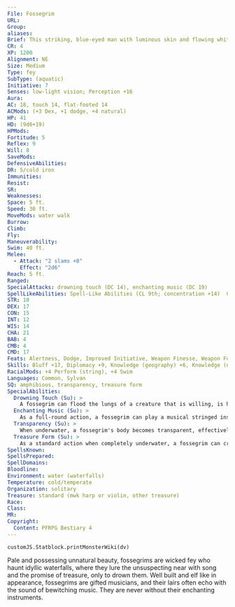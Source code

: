 ```yaml
---
File: Fossegrim
URL: 
Group: 
aliases: 
Brief: This striking, blue-eyed man with luminous skin and flowing white hair holds an ethereal harp.
CR: 4
XP: 1200
Alignment: NE
Size: Medium
Type: fey
SubType: (aquatic)
Initiative: 7
Senses: low-light vision; Perception +16
Aura: 
AC: 18, touch 14, flat-footed 14
ACMods: (+3 Dex, +1 dodge, +4 natural)
HP: 41
HD: (9d6+19)
HPMods: 
Fortitude: 5
Reflex: 9
Will: 8
SaveMods: 
DefensiveAbilities: 
DR: 5/cold iron
Immunities: 
Resist: 
SR: 
Weaknesses: 
Space: 5 ft.
Speed: 30 ft.
MoveMods: water walk
Burrow: 
Climb: 
Fly: 
Maneuverability: 
Swim: 40 ft.
Melee: 
  - Attack: "2 slams +8"
    Effect: "2d6"
Reach: 5 ft.
Ranged: 
SpecialAttacks: drowning touch (DC 14), enchanting music (DC 19)
SpellLikeAbilities: Spell-Like Abilities (CL 9th; concentration +14)  Constant-water walk   3/day-hydraulic torrentAPG
STR: 10
DEX: 17
CON: 15
INT: 12
WIS: 14
CHA: 21
BAB: 4
CMB: 4
CMD: 17
Feats: Alertness, Dodge, Improved Initiative, Weapon Finesse, Weapon Focus (slam)
Skills: Bluff +17, Diplomacy +9, Knowledge (geography) +6, Knowledge (nature) +10, Perception +16, Perform (sing) +10, Perform (string) +21, Sense Motive +16, Sleight of Hand +10, Stealth +15, Swim +18
RacialMods: +4 Perform (string), +4 Swim
Languages: Common, Sylvan
SQ: amphibious, transparency, treasure form
SpecialAbilities:
  Drowning Touch (Su): >
    A fossegrim can flood the lungs of a creature that is willing, is helpless, is affected by its enchanted music ability, touches it while it's in treasure form, or is touched by it (traditionally by kissing the creature on the lips). If the target cannot breathe water, it cannot hold its breath and immediately begins to drown slowly. On its turn, the target can attempt a DC 16 Fortitude save to cough up this water; if it fails, it falls unconscious at 0 hp. On the next round, a fallen target must attempt another DC 16 Fortitude save, dropping to -1 hit points and dying if it fails; on the next round it must attempt to save again or lose 1d6 hit points. On the first successful save, the water clears from the target's lungs and the target stabilizes. The save DC is Constitution-based.
  Enchanting Music (Su): >
    As a full-round action, a fossegrim can play a musical stringed instrument (usually a harp or violin) and target a single creature within 45 feet that can hear and see the fossegrim with an effect identical to the unnatural lustUM spell (CL 9th; Will DC 19). This action provokes an attack of opportunity. If the target touches or kisses the fossegrim, the fey can affect the target with its drowning touch ability. This is a sonic mind-affecting compulsion effect. The save DC is Charisma-based.
  Transparency (Su): >
    When underwater, a fossegrim's body becomes transparent, effectively rendering it invisible. It can become visible or transparent at will as a free action.
  Treasure Form (Su): >
    As a standard action when completely underwater, a fossegrim can create an illusion causing it to resemble a Medium pile of gold and silver coins, glittering jewels, and valuable art objects. If a fossegrim speaks, moves, attacks, or uses any of its special abilities or spell-like abilities while in treasure form, the illusion dissipates. A successful DC 19 Will save is required to disbelieve this illusion. If a living creature within the fossegrim's melee reach touches or physically interacts with the illusion, the fossegrim reaches out to kiss or otherwise touch that creature, automatically affecting the creature with its drowning touch ability. The fossegrim can maintain this illusion indefinitely and can revert to its normal natural form as a free action. This is a mind-affecting illusion (glamer) effect. The save DC to disbelieve is Charisma-based.
SpellsKnown: 
SpellsPrepared: 
SpellDomains: 
Bloodline: 
Environment: water (waterfalls)
Temperature: cold/temperate
Organization: solitary
Treasure: standard (mwk harp or violin, other treasure)
Race: 
Class: 
MR: 
Copyright:
  Content: PFRPG Bestiary 4
---
```

```dataviewjs
customJS.Statblock.printMonsterWiki(dv)
```
Pale and possessing unnatural beauty, fossegrims are wicked fey who haunt idyllic waterfalls, where they lure the unsuspecting near with song and the promise of treasure, only to drown them. Well built and elf like in appearance, fossegrims are gifted musicians, and their lairs often echo with the sound of bewitching music. They are never without their enchanting instruments.
